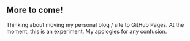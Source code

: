 ## More to come!
Thinking about moving my personal blog / site to GitHub Pages. At the moment, this is an experiment. My apologies for any confusion.
